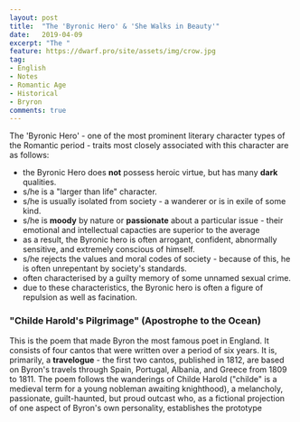 ```yaml
---
layout: post
title:  "The 'Byronic Hero' & 'She Walks in Beauty'"
date:   2019-04-09
excerpt: "The "
feature: https://dwarf.pro/site/assets/img/crow.jpg
tag:
- English
- Notes
- Romantic Age 
- Historical
- Bryron
comments: true
---
```


The 'Byronic Hero' - one of the most prominent literary character types of the Romantic period - traits most closely associated with this character are as follows:  
- the Byronic Hero does **not** possess heroic virtue, but has many **dark** qualities.
- s/he is a "larger than life" character.
- s/he is usually isolated from society - a wanderer or is in exile of some kind.
- s/he is **moody** by nature or **passionate** about a particular issue - their emotional and intellectual capacties are superior to the average
- as a result, the Byronic hero is often arrogant, confident, abnormally sensitive, and extremely conscious of himself.
- s/he rejects the values and moral codes of society - because of this, he is often unrepentant by society's standards.
- often characterised by a guilty memory of some unnamed sexual crime.
- due to these characteristics, the Byronic hero is often a figure of repulsion as well as facination.


### "Childe Harold's Pilgrimage" (Apostrophe to the Ocean)
This is the poem that made Byron the most famous poet in England. It consists of four cantos that were written over a period of six years. It is, primarily, a **travelogue** - the first two cantos, published in 1812, are based on Byron's travels through Spain, Portugal, Albania, and Greece from 1809 to 1811. The poem follows the wanderings of Childe Harold ("childe" is a medieval term for a young nobleman awaiting knighthood), a melancholy, passionate, guilt-haunted, but proud outcast who, as a fictional projection of one aspect of Byron's own personality, establishes the prototype